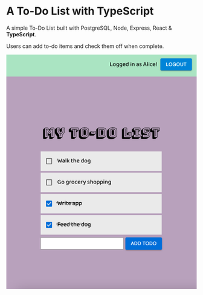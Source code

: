 # A To-Do List with TypeScript

A simple To-Do List built with PostgreSQL, Node, Express, React & **TypeScript**.

Users can add to-do items and check them off when complete.

!["Screenshot of To-Do List App"](/docs/todo.png)